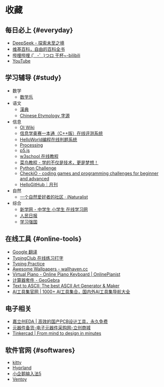 # 收藏

## 每日必上 {#everyday}

- [DeepSeek - 探索未至之境](https://chat.deepseek.com/)
- [维基百科，自由的百科全书](https://zh.m.wikipedia.org/)
- [哔哩哔哩 (゜-゜)つロ 干杯~-bilibili](https://www.bilibili.com/)
- [YouTube](https://www.youtube.com/)

## 学习辅导 {#study}

- 数学
    - [数学乐](https://www.shuxuele.com/)
- 语文
    - [漢典](https://www.zdic.net/)
    - [Chinese Etymology 字源](https://hanziyuan.net/)
- 信息
    - [OI Wiki](https://oi-wiki.org/)
    - [信息学奥赛一本通（C++版）在线评测系统](http://ybt.ssoier.cn:8088/)
    - [HelloWorld编程在线判题系统](http://go.helloworldroom.com/problems/)
    - [Processing](https://processing.org/)
    - [p5.js](https://p5js.org/zh-Hans/)
    - [w3school 在线教程](https://www.w3school.com.cn/)
    - [菜鸟教程 - 学的不仅是技术，更是梦想！](https://www.runoob.com/)
    - [Python Challenge](http://www.pythonchallenge.com/)
    - [CheckiO - coding games and programming challenges for beginner and advanced](https://checkio.org/)
    - [HelloGitHub｜月刊](https://hellogithub.com/periodical)
- 自然
    - [一个自然爱好者的社区 · iNaturalist](https://www.inaturalist.org/)
- 综合
    - [新学网 - 中学生 小学生 在线学习网](http://www.newxue.com/)
    - [人民日报](http://paper.people.com.cn/rmrb/paperindex.htm)
    - [学习强国](https://www.xuexi.cn/)

## 在线工具 {#online-tools}

- [Google 翻译](https://translate.google.com/?hl=zh-CN&tab=TT&sl=auto&tl=en&op=translate)
- [TypingClub 在线练习打字](https://www.edclub.com/sportal/)
- [Typing Practice](https://www.keybr.com/)
- [Awesome Wallpapers - wallhaven.cc](https://wallhaven.cc/)
- [Virtual Piano - Online Piano Keyboard | OnlinePianist](https://www.onlinepianist.com/virtual-piano)
- [计算器套件 - GeoGebra](https://www.geogebra.org/calculator)
- [Text to ASCII: The best ASCII Art Generator & Maker](https://www.asciiart.eu/text-to-ascii-art)
- [AI工具集官网 | 1000+ AI工具集合，国内外AI工具集导航大全](https://ai-bot.cn/)

## 电子相关

- [嘉立创EDA | 高效的国产PCB设计工具，永久免费](https://lceda.cn/)
- [元器件备货-电子元器件采购网-立创商城](https://www.szlcsc.com/)
- [Tinkercad | From mind to design in minutes](https://www.tinkercad.com/dashboard)

## 软件官网 {#softwares}

- [kitty](https://sw.kovidgoyal.net/kitty/)
- [Hyprland](https://hyprland.org/)
- [小企鹅输入法5](https://fcitx-im.org/wiki/Fcitx_5/zh-cn)
- [Ventoy](https://www.ventoy.net/cn/index.html)
